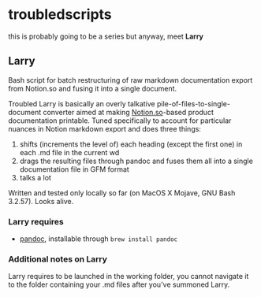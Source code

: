 # troubledscripts
this is probably going to be a series but anyway, meet **Larry**
## Larry
Bash script for batch restructuring of raw markdown documentation export from Notion.so and fusing it into a single document.

Troubled Larry is basically an overly talkative pile-of-files-to-single-document converter aimed at making [Notion.so](https://notion.so)-based product documentation printable. Tuned specifically to account for particular nuances in Notion markdown export and does three things:
1. shifts (increments the level of) each heading (except the first one) in each .md file in the current wd
2. drags the resulting files through pandoc and fuses them all into a single documentation file in GFM format
3. talks a lot

Written and tested only locally so far (on MacOS X Mojave, GNU Bash 3.2.57). Looks alive.

### Larry requires
- [pandoc](http://pandoc.org/), installable through `brew install pandoc`

### Additional notes on Larry
Larry requires to be launched in the working folder, you cannot navigate it to the folder containing your .md files after you've summoned Larry.
